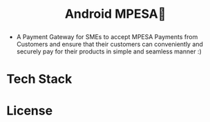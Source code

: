 # <p align="center"> Android MPESA:rocket:</p>
- A Payment Gateway for SMEs to accept MPESA Payments from Customers and ensure that their customers
  can conveniently and securely pay for their products in simple and seamless manner :)
##
##
  
 # Tech Stack
 # License


